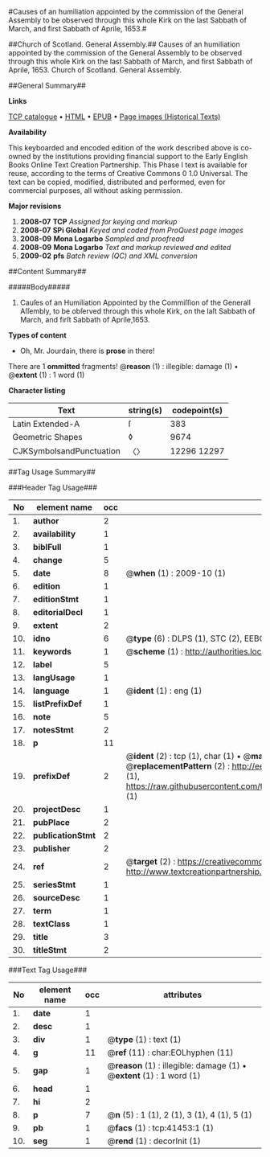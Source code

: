#Causes of an humiliation appointed by the commission of the General Assembly to be observed through this whole Kirk on the last Sabbath of March, and first Sabbath of Aprile, 1653.#

##Church of Scotland. General Assembly.##
Causes of an humiliation appointed by the commission of the General Assembly to be observed through this whole Kirk on the last Sabbath of March, and first Sabbath of Aprile, 1653.
Church of Scotland. General Assembly.

##General Summary##

**Links**

[TCP catalogue](http://www.ota.ox.ac.uk/tcp/)  • 
[HTML](http://tei.it.ox.ac.uk/tcp/Texts-HTML/free/A33/A33084.html)  • 
[EPUB](http://tei.it.ox.ac.uk/tcp/Texts-EPUB/free/A33/A33084.epub) • 
[Page images (Historical Texts)](https://data.historicaltexts.jisc.ac.uk/view?pubId=eebo-08607944e&pageId=eebo-08607944e-41453-1)

**Availability**

This keyboarded and encoded edition of the
	       work described above is co-owned by the institutions
	       providing financial support to the Early English Books
	       Online Text Creation Partnership. This Phase I text is
	       available for reuse, according to the terms of Creative
	       Commons 0 1.0 Universal. The text can be copied,
	       modified, distributed and performed, even for
	       commercial purposes, all without asking permission.

**Major revisions**

1. __2008-07__ __TCP__ *Assigned for keying and markup*
1. __2008-07__ __SPi Global__ *Keyed and coded from ProQuest page images*
1. __2008-09__ __Mona Logarbo__ *Sampled and proofread*
1. __2008-09__ __Mona Logarbo__ *Text and markup reviewed and edited*
1. __2009-02__ __pfs__ *Batch review (QC) and XML conversion*

##Content Summary##

#####Body#####

1. Cauſes of an Humiliation Appointed by the Commiſſion of the Generall Aſſembly, to be obſerved through this whole Kirk, on the laſt Sabbath of March, and firſt Sabbath of Aprile,1653.

**Types of content**

  * Oh, Mr. Jourdain, there is **prose** in there!

There are 1 **ommitted** fragments! 
 @__reason__ (1) : illegible: damage (1)  •  @__extent__ (1) : 1 word (1)

**Character listing**


|Text|string(s)|codepoint(s)|
|---|---|---|
|Latin Extended-A|ſ|383|
|Geometric Shapes|◊|9674|
|CJKSymbolsandPunctuation|〈〉|12296 12297|

##Tag Usage Summary##

###Header Tag Usage###

|No|element name|occ|attributes|
|---|---|---|---|
|1.|__author__|2||
|2.|__availability__|1||
|3.|__biblFull__|1||
|4.|__change__|5||
|5.|__date__|8| @__when__ (1) : 2009-10 (1)|
|6.|__edition__|1||
|7.|__editionStmt__|1||
|8.|__editorialDecl__|1||
|9.|__extent__|2||
|10.|__idno__|6| @__type__ (6) : DLPS (1), STC (2), EEBO-CITATION (1), OCLC (1), VID (1)|
|11.|__keywords__|1| @__scheme__ (1) : http://authorities.loc.gov/ (1)|
|12.|__label__|5||
|13.|__langUsage__|1||
|14.|__language__|1| @__ident__ (1) : eng (1)|
|15.|__listPrefixDef__|1||
|16.|__note__|5||
|17.|__notesStmt__|2||
|18.|__p__|11||
|19.|__prefixDef__|2| @__ident__ (2) : tcp (1), char (1)  •  @__matchPattern__ (2) : ([0-9\-]+):([0-9IVX]+) (1), (.+) (1)  •  @__replacementPattern__ (2) : http://eebo.chadwyck.com/downloadtiff?vid=$1&page=$2 (1), https://raw.githubusercontent.com/textcreationpartnership/Texts/master/tcpchars.xml#$1 (1)|
|20.|__projectDesc__|1||
|21.|__pubPlace__|2||
|22.|__publicationStmt__|2||
|23.|__publisher__|2||
|24.|__ref__|2| @__target__ (2) : https://creativecommons.org/publicdomain/zero/1.0/ (1), http://www.textcreationpartnership.org/docs/. (1)|
|25.|__seriesStmt__|1||
|26.|__sourceDesc__|1||
|27.|__term__|1||
|28.|__textClass__|1||
|29.|__title__|3||
|30.|__titleStmt__|2||


###Text Tag Usage###

|No|element name|occ|attributes|
|---|---|---|---|
|1.|__date__|1||
|2.|__desc__|1||
|3.|__div__|1| @__type__ (1) : text (1)|
|4.|__g__|11| @__ref__ (11) : char:EOLhyphen (11)|
|5.|__gap__|1| @__reason__ (1) : illegible: damage (1)  •  @__extent__ (1) : 1 word (1)|
|6.|__head__|1||
|7.|__hi__|2||
|8.|__p__|7| @__n__ (5) : 1 (1), 2 (1), 3 (1), 4 (1), 5 (1)|
|9.|__pb__|1| @__facs__ (1) : tcp:41453:1 (1)|
|10.|__seg__|1| @__rend__ (1) : decorInit (1)|
